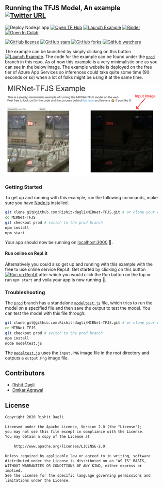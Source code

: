 ## Running the TFJS Model, An example [![Twitter URL](https://img.shields.io/twitter/url?style=social&url=https%3A%2F%2Fgithub.com%2FRishit-dagli%2FMIRNet-TFJS)](https://twitter.com/intent/tweet?text=Wow:&url=https%3A%2F%2Fgithub.com%2FRishit-dagli%2FMIRNet-TFJS)

![Deploy Node.js app](https://github.com/Rishit-dagli/MIRNet-TFJS/workflows/Deploy%20Node.js%20app/badge.svg?branch=prod)
[![Open TF Hub](https://img.shields.io/badge/open-TF%20Hub-orange?style=flat&logo=tensorflow)](https://tfhub.dev/rishit-dagli/mirnet-tfjs/)
[![Launch Example](https://img.shields.io/badge/launch-example-informational?style=flat&logo=google-chrome)](https://mirnet-tfjs.rishit.tech/)
[![Binder](https://mybinder.org/badge_logo.svg)](https://mybinder.org/v2/gh/Rishit-dagli/MIRNet-TFJS/HEAD)
[![Open In Colab](https://colab.research.google.com/assets/colab-badge.svg)](https://colab.research.google.com/github/Rishit-dagli/MIRNet-TFJS)

[![GitHub license](https://img.shields.io/badge/License-Apache%202.0-blue.svg)](LICENSE)
[![GitHub stars](https://img.shields.io/github/stars/Rishit-dagli/MIRNet-TFJS?style=social)](https://github.com/Rishit-dagli/MIRNet-TFJS/stargazers)
[![GitHub forks](https://img.shields.io/github/forks/Rishit-dagli/MIRNet-TFJS?style=social)](https://github.com/Rishit-dagli/MIRNet-TFJS/network/members)
[![GitHub watchers](https://img.shields.io/github/watchers/Rishit-dagli/MIRNet-TFJS?style=social)](https://github.com/Rishit-dagli/MIRNet-TFJS/watchers)

The example can be launched by simply clicking on this button [![Launch Example](https://img.shields.io/badge/launch-example-informational?style=flat&logo=google-chrome)](https://mirnet-tfjs.rishit.tech/). The code for the example can be found under the [`prod`](https://github.com/Rishit-dagli/MIRNet-TFJS/tree/prod) branch in this repo. As of now this example is a very minimalistic one as you can see in the below image. The example website is deployed on the free tier of Azure App Services so inferences could take quite some time (90 seconds or so) when a lot of folks might be using it at the same time.

![](https://github.com/Rishit-dagli/MIRNet-TFJS/blob/main/images/mirnet-example.png?raw=true)

### Getting Started

To get up and running with this example, run the following commands, make sure you have [Node.js](http://nodejs.org/) installed.

```sh
git clone git@github.com:Rishit-dagli/MIRNet-TFJS.git # or clone your own fork
cd MIRNet-TFJS
git checkout prod # switch to the prod branch
npm install
npm start
```

Your app should now be running on [localhost:3000](http://localhost:3000) :rocket:.

#### Run online on Repl.it

Alternatively you could also get up and running with this example with the free to use online service Repl.it. Get started by clicking on this button [![Run on Repl.it](https://repl.it/badge/github/Rishit-dagli/MIRNet-TFJS)](https://repl.it/@RishitDagli/MIRNet-TFJS) after which you would click the Run button on the top or run `npm start` and voila your app is now running :rocket:.

### Troubleshooting

The [`prod`](https://github.com/Rishit-dagli/MIRNet-TFJS/tree/prod) branch has a standalone [`modeltest.js`](https://github.com/Rishit-dagli/MIRNet-TFJS/blob/prod/modeltest.js) file, which tries to run the model on a specified file and then save the output to test the model. You can test the model with this file through:

```sh
git clone git@github.com:Rishit-dagli/MIRNet-TFJS.git # or clone your own fork
cd MIRNet-TFJS
git checkout prod # switch to the prod branch
npm install
node modeltest.js
```

The [`modeltest.js`](https://github.com/Rishit-dagli/MIRNet-TFJS/blob/prod/modeltest.js) uses the `input.PNG` image file in the root directory and outputs a `output.Png` image file.

## Contributors

- [Rishit Dagli](https://github.com/Rishit-dagli)
- [Omkar Agrawal](https://github.com/omkaragrawal/)

## License

```
Copyright 2020 Rishit Dagli

Licensed under the Apache License, Version 2.0 (the "License");
you may not use this file except in compliance with the License.
You may obtain a copy of the License at

    http://www.apache.org/licenses/LICENSE-2.0

Unless required by applicable law or agreed to in writing, software
distributed under the License is distributed on an "AS IS" BASIS,
WITHOUT WARRANTIES OR CONDITIONS OF ANY KIND, either express or implied.
See the License for the specific language governing permissions and
limitations under the License.
```
